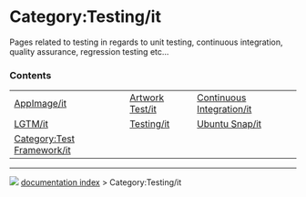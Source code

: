 # Category:Testing/it
Pages related to testing in regards to unit testing, continuous integration, quality assurance, regression testing etc\...

### Contents

|     |     |     |
| --- | --- | --- |
| [AppImage/it](AppImage/it.md) | [Artwork Test/it](Artwork_Test/it.md) | [Continuous Integration/it](Continuous_Integration/it.md) |
| [LGTM/it](LGTM/it.md) | [Testing/it](Testing/it.md) | [Ubuntu Snap/it](Ubuntu_Snap/it.md) |
| [Category:Test Framework/it](Category_Test_Framework/it.md) |



---
![](images/Right_arrow.png) [documentation index](../README.md) > Category:Testing/it

